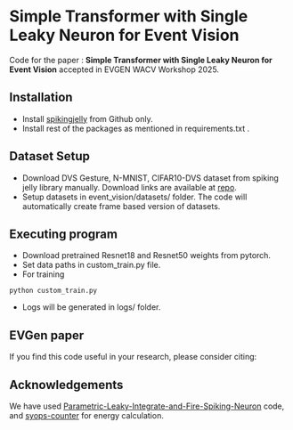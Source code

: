 # Simple Transformer with Single Leaky Neuron for Event Vision

Code for the paper : **Simple Transformer with Single Leaky Neuron for Event Vision** accepted in EVGEN WACV Workshop 2025.


## Installation

* Install [spikingjelly](https://github.com/fangwei123456/spikingjelly) from Github only.
* Install rest of the packages as mentioned in requirements.txt .

## Dataset Setup
* Download DVS Gesture, N-MNIST, CIFAR10-DVS dataset from spiking jelly library manually. Download links are available at [repo](https://github.com/fangwei123456/spikingjelly/tree/master/spikingjelly/datasets).
* Setup datasets in event_vision/datasets/ folder. The code will automatically create frame based version of datasets.

## Executing program

* Download pretrained Resnet18 and Resnet50 weights from pytorch.
* Set data paths in custom_train.py file.
* For training
```
python custom_train.py
```
* Logs will be generated in logs/ folder.

## EVGen paper
If you find this code useful in your research, please consider citing:

## Acknowledgements

We have used [Parametric-Leaky-Integrate-and-Fire-Spiking-Neuron](https://github.com/fangwei123456/Parametric-Leaky-Integrate-and-Fire-Spiking-Neuron/) code, and [syops-counter](https://github.com/iCGY96/syops-counter) for energy calculation.
